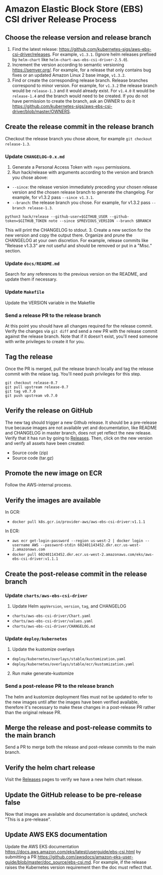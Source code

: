 # Amazon Elastic Block Store (EBS) CSI driver Release Process

## Choose the release version and release branch

1. Find the latest release:
   https://github.com/kubernetes-sigs/aws-ebs-csi-driver/releases. For example,
   `v1.3.1`. (Ignore helm releases prefixed by `helm-chart` like
   `helm-chart-aws-ebs-csi-driver-2.5.0`).
2. Increment the version according to semantic versioning https://semver.org/.
   For example, for a release that only contains bug fixes or an updated Amazon
   Linux 2 base image, `v1.3.2`.
3. Find or create the corresponding release branch. Release branches correspond
   to minor version. For example, for `v1.3.2` the release branch would be
   `release-1.3` and it would already exist. For `v1.4.0` it would be
   `release-1.4` and the branch would need to be created. If you do not have
   permission to create the branch, ask an OWNER to do it
   https://github.com/kubernetes-sigs/aws-ebs-csi-driver/blob/master/OWNERS.

## Create the release commit in the release branch

Checkout the release branch you chose above, for example `git checkout release-1.3`.

### Update `CHANGELOG-0.x.md`

1. Generate a Personal Access Token with `repos` permissions.
2. Run hack/release with arguments according to the version and branch you chose above:
  - `--since`: the release version immediately preceding your chosen release version and the chosen release branch to generate the changelog. For example, for v1.3.2 pass `--since v1.3.1`.
  - `--branch`: the release branch you chose. For example, for v1.3.2 pass `--branch release-1.3`.
```
python3 hack/release --github-user=$GITHUB_USER --github-token=$GITHUB_TOKEN note --since $PREVIOUS_VERSION --branch $BRANCH
```
This will print the CHANGELOG to stdout.
3. Create a new section for the new version and copy the output there. Organize and prune the CHANGELOG at your own discretion. For example, release commits like "Release v1.3.3" are not useful and should be removed or put in a "Misc." section.

### Update `docs/README.md`

Search for any references to the previous version on the README, and update them if necessary.

### Update `Makefile`

Update the VERSION variable in the Makefile

### Send a release PR to the release branch

At this point you should have all changes required for the release commit. Verify the changes via `git diff` and send a new PR with the release commit against the release branch. Note that if it doesn't exist, you'll need someone with write privileges to create it for you.

## Tag the release

Once the PR is merged, pull the release branch locally and tag the release commit with the relase tag. You'll need push privileges for this step.

```
git checkout release-0.7
git pull upstream release-0.7
git tag v0.7.0
git push upstream v0.7.0
```

## Verify the release on GitHub

The new tag should trigger a new Github release. It should be a pre-release true because images are not available yet and documentation, like README and CHANGELOG in master branch, does not yet reflect the new release. Verify that it has run by going to [Releases](https://github.com/kubernetes-sigs/aws-ebs-csi-driver/releases). Then, click on the new version and verify all assets have been created:

- Source code (zip)
- Source code (tar.gz)

## Promote the new image on ECR

Follow the AWS-internal process.

## Verify the images are available

In GCR:
  - `docker pull k8s.gcr.io/provider-aws/aws-ebs-csi-driver:v1.1.1`

In ECR:
  - `aws ecr get-login-password --region us-west-2 | docker login --username AWS --password-stdin 602401143452.dkr.ecr.us-west-2.amazonaws.com`
  - `docker pull 602401143452.dkr.ecr.us-west-2.amazonaws.com/eks/aws-ebs-csi-driver:v1.1.1`

## Create the post-release commit in the release branch

### Update `charts/aws-ebs-csi-driver`

1. Update Helm `appVersion`, `version`, `tag`, and CHANGELOG
  - `charts/aws-ebs-csi-driver/Chart.yaml`
  - `charts/aws-ebs-csi-driver/values.yaml`
  - `charts/aws-ebs-csi-driver/CHANGELOG.md`

### Update `deploy/kubernetes`

1. Update the kustomize overlays
  - `deploy/kubernetes/overlays/stable/kustomization.yaml`
  - `deploy/kubernetes/overlays/stable/ecr/kustomization.yaml`
2. Run make generate-kustomize

### Send a post-release PR to the release branch

The helm and kustomize deployment files must not be updated to refer to the new images until after the images have been verified available, therefore it's necessary to make these changes in a post-release PR rather than the original release PR.

## Merge the release and post-release commits to the main branch

Send a PR to merge both the release and post-release commits to the main branch.

## Verify the helm chart release

Visit the [Releases](https://github.com/kubernetes-sigs/aws-ebs-csi-driver/releases) pages to verify we have a new helm chart release.

## Update the GitHub release to be pre-release false

Now that images are available and documentation is updated, uncheck "This is a pre-release".

## Update AWS EKS documentation

Update the AWS EKS documentation https://docs.aws.amazon.com/eks/latest/userguide/ebs-csi.html by submitting a PR https://github.com/awsdocs/amazon-eks-user-guide/blob/master/doc_source/ebs-csi.md. For example, if the release raises the Kubernetes version requirement then the doc must reflect that.
